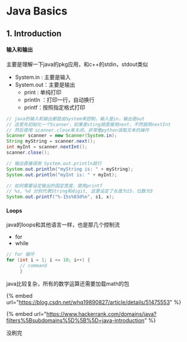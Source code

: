 # Java Basics

## 1. Introduction

#### 输入和输出

主要是理解一下java的pkg应用，和c++的stdin，stdout类似

* System.in : 主要是输入
* System.out：主要是输出
  * print : 单纯打印
  * println ：打印一行，自动换行
  * printf：按照指定格式打印

```java
// java的输入和输出都是由System来控制，输入是in，输出是out
// 这里先初始化一个Scanner，如果是sting就直接用next，不然就用nextInt
// 然后使用 scanner.close来关闭，非常像python读取文本的操作
Scanner scanner = new Scanner(System.in);
String myString = scanner.next();
int myInt = scanner.nextInt();
scanner.close();

// 输出直接调用 System.out.println就行
System.out.println("myString is: " + myString);
System.out.println("myInt is: " + myInt);

// 如何需要设定输出的固定宽度，使用printf
// %s, %d 分别代表String和digit, 这里设定了长度为15，位数为3
System.out.printf("%-15s%03d%n", s1, x);
```

#### Loops

java的loops和其他语言一样，也是那几个控制流

* for
* while

```java
// for 循环
for (int i = 1; i <= 10; i++) {
     // command
     }
```

java比较复杂，所有的数学运算还需要加载math的包

{% embed url="https://blog.csdn.net/whq19890827/article/details/51475553" %}

{% embed url="https://www.hackerrank.com/domains/java?filters%5Bsubdomains%5D%5B%5D=java-introduction" %}

没刷完


